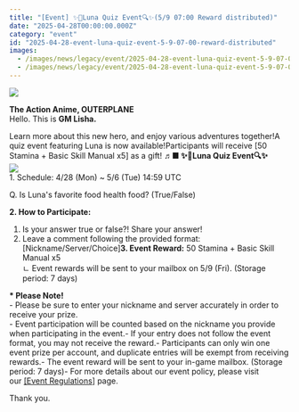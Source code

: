 ```yaml
---
title: "[Event] ✨👑Luna Quiz Event🔍✨(5/9 07:00 Reward distributed)"
date: "2025-04-28T00:00:00.000Z"
category: "event"
id: "2025-04-28-event-luna-quiz-event-5-9-07-00-reward-distributed"
images:
  - /images/news/legacy/event/2025-04-28-event-luna-quiz-event-5-9-07-00-reward-distributed/cd4dacfe1bad4fc8ba3bb7e00bf0fea4.webp
  - /images/news/legacy/event/2025-04-28-event-luna-quiz-event-5-9-07-00-reward-distributed/62e21685b7a64de6a4192c9315ec33ba.webp
---
```


![](/images/news/legacy/event/2025-04-28-event-luna-quiz-event-5-9-07-00-reward-distributed/cd4dacfe1bad4fc8ba3bb7e00bf0fea4.webp)

**The Action Anime, OUTERPLANE**  
Hello. This is **GM Lisha.**  
  
Learn more about this new hero, and enjoy various adventures together!A quiz event featuring Luna is now available!Participants will receive \[50 Stamina + Basic Skill Manual x5\] as a gift! ♬**■ ✨👑Luna Quiz Event🔍✨**  
**![](/images/news/legacy/event/2025-04-28-event-luna-quiz-event-5-9-07-00-reward-distributed/62e21685b7a64de6a4192c9315ec33ba.webp)**  
1\. Schedule: 4/28 (Mon) ~ 5/6 (Tue) 14:59 UTC

Q. Is Luna's favorite food health food? (True/False)  

**2\. How to Participate:**   
1) Is your answer true or false?! Share your answer!  
2) Leave a comment following the provided format: \[Nickname/Server/Choice\]**3\. Event Reward:** 50 Stamina + Basic Skill Manual x5  
ㄴ Event rewards will be sent to your mailbox on 5/9 (Fri). (Storage period: 7 days)  
  
**\* Please Note!**  
\- Please be sure to enter your nickname and server accurately in order to receive your prize.  
\- Event participation will be counted based on the nickname you provide when participating in the event.- If your entry does not follow the event format, you may not receive the reward.- Participants can only win one event prize per account, and duplicate entries will be exempt from receiving rewards.- The event reward will be sent to your in-game mailbox. (Storage period: 7 days)- For more details about our event policy, please visit our [\[Event Regulations\]](https://common.game.onstove.com/terms/index?gameType=MOBILE&termsType=8&langCode=en) page.  
  
Thank you.
